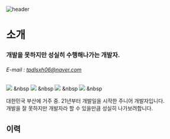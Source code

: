 ![header](https://capsule-render.vercel.app/api?type=transparent&color=auto&height=250&section=header&text=성실하게%20한걸음&fontSize=70&fontColor=ff0000&desc=SainTo_No01&fontAlign=50&descAlign=91&descAlignY=70)

# 소개
### 개발을 못하지만 성실히 수행해나가는 개발자.
###### E-mail : tpdlsxh06@naver.com

<img src="https://img.shields.io/badge/C Sharp-E34F26?style=flat-square&logo=C Sharp&logoColor=white"/></a> &nbsp
<img src="https://img.shields.io/badge/JAVA-1572B6?style=flat-square&logo=CSS3&logoColor=white"/></a> &nbsp
<img src="https://img.shields.io/badge/Spring-6DB33F?style=flat-square&logo=Spring&logoColor=white"/></a> &nbsp
<img src="https://img.shields.io/badge/Oracle-339933?style=flat-square&logo=Oracle&logoColor=white"/></a> &nbsp

대한민국 부산에 거주 중. 21년부터 개발일을 시작한 주니어 개발자입니다. <br>
개발을 잘 못하지만 개발자라 할 수 있을만큼 성실히 나가보려합니다.

## 이력

